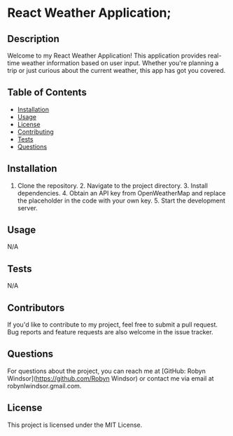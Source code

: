 # React Weather Application;

## Description
Welcome to my React Weather Application! This application provides real-time weather information based on user input. Whether you're planning a trip or just curious about the current weather, this app has got you covered.


## Table of Contents
- [Installation](#installation)
- [Usage](#usage)
- [License](#license)
- [Contributing](#contributing)
- [Tests](#tests)
- [Questions](#questions)

## Installation
1. Clone the repository. 2. Navigate to the project directory. 3. Install dependencies. 4. Obtain an API key from OpenWeatherMap and replace the placeholder in the code with your own key. 5. Start the development server.

## Usage
N/A

## Tests
N/A

## Contributors
If you'd like to contribute to my project, feel free to submit a pull request. Bug reports and feature requests are also welcome in the issue tracker.

## Questions
For questions about the project, you can reach me at [GitHub: Robyn Windsor](https://github.com/Robyn Windsor) or contact me via email at robynlwindsor.gmail.com.

## License
This project is licensed under the MIT License.
